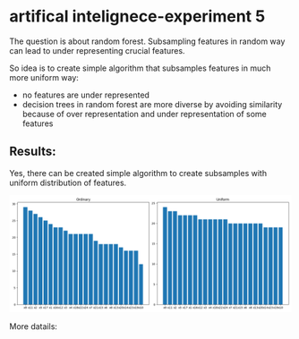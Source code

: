# artifical intelignece-experiment 5

The question is about random forest. Subsampling features in random way can lead to under representing crucial features.

So idea is to create simple algorithm that subsamples features in much more uniform way:
- no features are under represented
- decision trees in random forest are more diverse by avoiding similarity because of over representation and under representation of some features

## Results:

Yes, there can be created simple algorithm to create subsamples with uniform distribution of features.

![Alt text](uniform_subsampling.png)

More datails: 